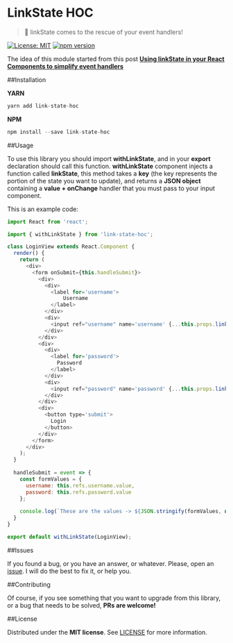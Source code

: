 # LinkState HOC
> :fire_engine: linkState comes to the rescue of your event handlers!

[![License: MIT](https://img.shields.io/badge/License-MIT-brightgreen.svg)](https://opensource.org/licenses/MIT) [![npm version](https://badge.fury.io/js/link-state-hoc.svg)](https://badge.fury.io/js/link-state-hoc) 

The idea of this module started from this post **[Using linkState in your React Components to simplify event handlers](https://medium.com/@jonatan_salas/using-linkstate-in-your-react-components-to-simplify-event-handlers-9d157cb75082#.ck4t4rij1)**

##Installation

**YARN**

```javascript
yarn add link-state-hoc
```

**NPM**

```javascript
npm install --save link-state-hoc
```

##Usage

To use this library you should import **withLinkState**, and in your **export** declaration should call this function. **withLinkState** component injects a function called **linkState**, this method takes a **key** (the key represents the portion of the state you want to update), and returns a **JSON object** containing a **value + onChange** handler that you must pass to your input component. 

This is an example code:

```javascript
import React from 'react';

import { withLinkState } from 'link-state-hoc';

class LoginView extends React.Component {
  render() {
    return (
      <div>
        <form onSubmit={this.handleSubmit}>
          <div>
            <div>
              <label for='username'>
                  Username
              </label>
            </div>
            <div>
              <input ref="username" name='username' {...this.props.linkState('username')}/>
            </div>
          </div>
          <div>
            <div>
              <label for='password'>
                Password
              </label>
            </div>
            <div>
              <input ref="password" name='password' {...this.props.linkState('password')}/>
            </div>
          </div>
          <div>
            <button type='submit'>
              Login
            </button>
          </div>
        </form>
      </div>
    );
  }
  
  handleSubmit = event => {
    const formValues = {
      username: this.refs.username.value,
      password: this.refs.password.value
    };
  
    console.log(`These are the values -> ${JSON.stringify(formValues, null, 2)}`);
  }
}

export default withLinkState(LoginView);
```

##Issues

If you found a bug, or you have an answer, or whatever. Please, open an [issue](https://github.com/BlackBoxVision/link-state-hoc/issues). I will do the best to fix it, or help you.

##Contributing

Of course, if you see something that you want to upgrade from this library, or a bug that needs to be solved, **PRs are welcome!**

##License

Distributed under the **MIT license**. See [LICENSE](https://github.com/BlackBoxVision/link-state-hoc/blob/master/LICENSE) for more information.
